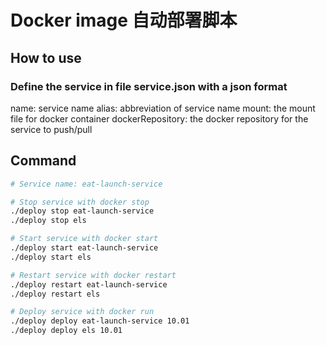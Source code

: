 # Docker image 自动部署脚本

## How to use
### Define the service in file service.json with a json format
name: service name
alias: abbreviation of service name
mount: the mount file for docker container
dockerRepository: the docker repository for the service to push/pull

## Command

```bash
# Service name: eat-launch-service

# Stop service with docker stop
./deploy stop eat-launch-service
./deploy stop els

# Start service with docker start
./deploy start eat-launch-service
./deploy start els

# Restart service with docker restart
./deploy restart eat-launch-service
./deploy restart els

# Deploy service with docker run
./deploy deploy eat-launch-service 10.01
./deploy deploy els 10.01
```